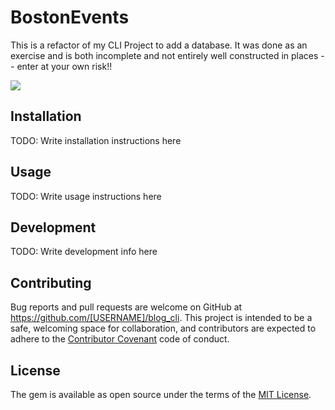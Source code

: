 # BostonEvents

This is a refactor of my CLI Project to add a database. It was done as an exercise and is both incomplete and not entirely well constructed in places -- enter at your own risk!!

![](cli_app_demo.gif)


## Installation

TODO: Write installation instructions here

## Usage

TODO: Write usage instructions here

## Development

TODO: Write development info here

## Contributing

Bug reports and pull requests are welcome on GitHub at https://github.com/[USERNAME]/blog_cli. This project is intended to be a safe, welcoming space for collaboration, and contributors are expected to adhere to the [Contributor Covenant](http://contributor-covenant.org) code of conduct.


## License

The gem is available as open source under the terms of the [MIT License](http://opensource.org/licenses/MIT).

